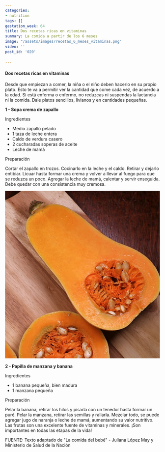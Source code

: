 ```yaml
---
categories:
- nutrition
tags: []
gestation_week: 64
title: Dos recetas ricas en vitaminas
summary: La comida a partir de los 6 meses
image: "/assets/images/recetas_6_meses_vitaminas.png"
video: ''
post_id: '020'

---
```

#### Dos recetas ricas en vitaminas

Desde que empiezan a comer, la niña o el niño deben hacerlo en su propio plato. Esto te va a permitir ver la cantidad que come cada vez, de acuerdo a la edad. Si está enferma o enfermo, no reduzcas ni suspendas la lactancia ni la comida. Dale platos sencillos, livianos y en cantidades pequeñas. 

**1 - Sopa crema de zapallo** 

Ingredientes 

* Medio zapallo pelado
* 1 taza de leche entera
* Caldo de verdura casero
* 2 cucharadas soperas de aceite
* Leche de mamá 

Preparación 

Cortar el zapallo en trozos. Cocinarlo en la leche y el caldo. Retirar y dejarlo entibiar. Licuar hasta formar una crema y volver a llevar al fuego para que se reduzca un poco. Agregar la leche de mamá, calentar y servir enseguida. Debe quedar con una consistencia muy cremosa. 

![](/assets/images/f.png)

**2 - Papilla de manzana y banana** 

Ingredientes 

* 1 banana pequeña, bien madura
* 1 manzana pequeña

Preparación

Pelar la banana, retirar los hilos y pisarla con un tenedor hasta formar un puré. Pelar la manzana, retirar las semillas y rallarla. Mezclar todo, se puede agregar jugo de naranja o leche de mamá, aumentando su valor nutritivo. Las frutas son una excelente fuente de vitaminas y minerales. ¡Son importantes en todas las etapas de la vida! 

FUENTE: Texto adaptado de "La comida del bebé" - Juliana López May y Ministerio de Salud de la Nación
